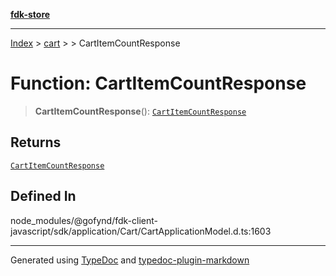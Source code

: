[**fdk-store**](../../../README.md)
***

[Index](../../../API.md) > [cart](../../README.md) > [<internal>](../README.md) > CartItemCountResponse

# Function: CartItemCountResponse

> **CartItemCountResponse**(): [`CartItemCountResponse`](../type-aliases/type-alias.CartItemCountResponse.md)

## Returns

[`CartItemCountResponse`](../type-aliases/type-alias.CartItemCountResponse.md)

## Defined In

node\_modules/@gofynd/fdk-client-javascript/sdk/application/Cart/CartApplicationModel.d.ts:1603

***
Generated using [TypeDoc](https://typedoc.org/) and [typedoc-plugin-markdown](https://www.npmjs.com/package/typedoc-plugin-markdown)
